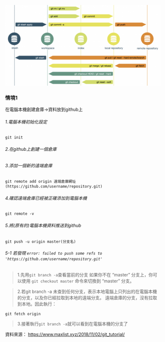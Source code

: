![Git_command](https://github.com/MAYUFANFG/XGboost_test/blob/main/Git_command.png)
### 情境1
在電腦本機創建倉庫->資料放到github上
###### 1.電腦本機初始化設定
```
git init
```
###### 2.在github上創建一個倉庫
###### 3.添加一個新的遠端倉庫
```
git remote add origin 遠端倉庫網址(https://github.com/username/repository.git)
```
###### 4.確認遠端倉庫已經被正確添加到電腦本機
```
git remote -v
```
###### 5.將(原有的)電腦本機資料推送到github
```
git push -u origin master(分支名)
```
###### 5-1 若發現  ```error: failed to push some refs to 'https://github.com/username/repository.git'```
> 1.先用```git branch -a```查看當前的分支
> 如果你不在 “master” 分支上，你可以使用 ```git checkout master``` 命令來切換到 “master” 分支。

>2.若git branch -a 未查到任何分支，表示本地電腦上只列出的在電腦本機的分支，以及你已經拉取到本地的遠端分支。
>遠端倉庫的分支，沒有拉取到本地。因此執行：
```
git fetch origin
```

>3.接著執行``` git branch -a ```就可以看到在電腦本機的分支了



資料來源：
https://www.maxlist.xyz/2018/11/02/git_tutorial/

